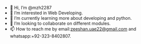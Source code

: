 - 👋 Hi, I’m @mzh2287
- 👀 I’m interested in Web Developing.
- 🌱 I’m currently learning more about developing and python.
- 💞️ I’m looking to collaborate on different modules.
- 📫 How to reach me by email:zeeshan.uae22@gmail.com and whatsapp:+92-323-8402807.

<!---
mzh2287/mzh2287 is a ✨ special ✨ repository because its `README.md` (this file) appears on your GitHub profile.
You can click the Preview link to take a look at your changes.
--->
